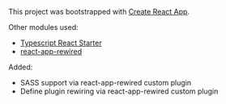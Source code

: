 This project was bootstrapped with [Create React App](https://github.com/facebookincubator/create-react-app).

Other modules used:
- [Typescript React Starter](https://github.com/Microsoft/TypeScript-React-Starter)
- [react-app-rewired](https://github.com/timarney/react-app-rewired)

Added:
- SASS support via react-app-rewired custom plugin
- Define plugin rewiring via react-app-rewired custom plugin
